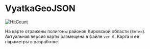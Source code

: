 # VyatkaGeoJSON
[![HitCount](http://hits.dwyl.com/VPcenter/https://githubcom/VPcenter/VyatkaGeoJSON.svg)](https://github.com/VPcenter/VyatkaGeoJSON)

На карте отражены полигоны районов Кировской области (`Вятки`).
Актуальная версия карты размещена в файле `ver 6`.
Карта и её параметры в разработке.
